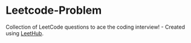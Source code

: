 # Leetcode-Problem
Collection of LeetCode questions to ace the coding interview! - Created using [LeetHub](https://github.com/QasimWani/LeetHub).
